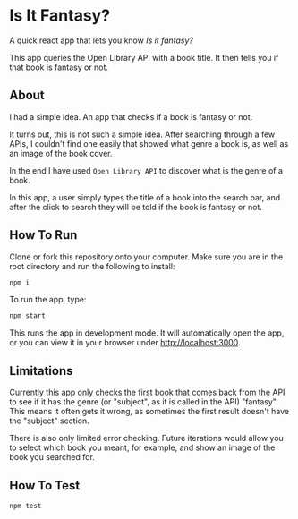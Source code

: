 # Is It Fantasy?

A quick react app that lets you know _Is it fantasy?_

This app queries the Open Library API with a book title. It then tells you if that book is fantasy or not.

## About

 I had a simple idea. An app that checks if a book is fantasy or not.

 It turns out, this is not such a simple idea. After searching through a few APIs, I couldn't find one easily that showed what genre a book is, as well as an image of the book cover.

 In the end I have used `Open Library API` to discover what is the genre of a book.

 In this app, a user simply types the title of a book into the search bar, and after the click to search they will be told if the book is fantasy or not.

## How To Run

Clone or fork this repository onto your computer. Make sure you are in the root directory and run the following to install:

```bash
npm i
```

To run the app, type:

```bash
npm start
```

This runs the app in development mode. It will automatically open the app, or you can view it in your browser under [http://localhost:3000](http://localhost:3000).

## Limitations

Currently this app only checks the first book that comes back from the API to see if it has the genre (or "subject", as it is called in the API) "fantasy". This means it often gets it wrong, as sometimes the first result doesn't have the "subject" section.

There is also only limited error checking. Future iterations would allow you to select which book you meant, for example, and show an image of the book you searched for.

## How To Test

```bash
npm test
```
